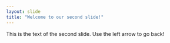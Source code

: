 ```yaml
---
layout: slide
title: "Welcome to our second slide!"
---
```

This is the text of the second slide.
Use the left arrow to go back! 
